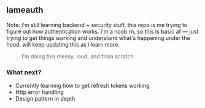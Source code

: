 ## lameauth

Note: i'm still learning backend + security stuff. this repo is me trying to figure out how authentication works.
i'm a noob rn, so this is basic af — just trying to get things working and understand what's happening under the hood. will keep updating this as i learn more.

> I’m doing this messy, loud, and from scratch

### What next?

- Currently learning how to get refresh tokens working
- Http error handling
- Design pattern in depth
